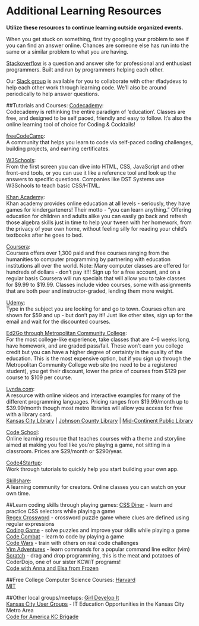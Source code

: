 Additional Learning Resources
=============================

**Utilize these resources to continue learning outside organized events.**

When you get stuck on something, first try googling your problem to see if you can find an answer online.  Chances are someone else has run into the same or a similar problem to what you are having.

[Stackoverflow](http://stackoverflow.com/) is a question and answer site for professional and enthusiast programmers.  Built and run by programmers helping each other.

Our [Slack group](http://kcwit.slack.com/) is available for you to collaborate with other #ladydevs to help each other work through learning code.  We’ll also be around periodically to help answer questions.

##Tutorials and Courses:
[Codecademy](http://www.codecademy.com/):  
Codecademy is rethinking the entire paradigm of ‘education’.  Classes are free, and designed to be self paced, friendly and easy to follow. It’s also the online learning tool of choice for Coding & Cocktails!

[freeCodeCamp](https://www.freecodecamp.com/):  
A community that helps you learn to code via self-paced coding challenges, building projects, and earning certificates. 

[W3Schools](http://www.w3schools.com/):  
From the first screen you can dive into HTML, CSS, JavaScript and other front-end tools, or you can use it like a reference tool and look up the answers to specific questions. Companies like DST Systems use W3Schools to teach basic CSS/HTML.

[Khan Academy](https://www.khanacademy.org/):  
Khan academy provides online education at all levels - seriously, they have games for kindergarteners! Their motto - “you can learn anything.” Offering education for children and adults alike you can easily go back and refresh those algebra skills just in time to help your tween with her homework, from the privacy of your own home, without feeling silly for reading your child’s textbooks after he goes to bed. 

[Coursera](https://www.coursera.org/):  
Coursera offers over 1,300 paid and free courses ranging from the humanities to computer programming by partnering with education institutions all over the world. Note: Many computer classes are offered for hundreds of dollars - don’t pay it!!! Sign up for a free account, and on a regular basis Coursera will run specials that will allow you to take classes for $9.99 to $19.99. Classes include video courses, some with assignments that are both peer and instructor-graded, lending them more weight.

[Udemy](https://www.udemy.com/):  
Type in the subject you are looking for and go to town.  Courses often are shown for $59 and up - but don’t pay it!! Just like other sites, sign up for the email and wait for the discounted courses. 

[Ed2Go through Metropolitan Community College](http://www.ed2go.com/):  
For the most college-like experience, take classes that are 4-6 weeks long, have homework, and are graded pass/fail.  These won’t earn you college credit but you can have a higher degree of certainty in the quality of the education. This is the most expensive option, but if you sign up through the Metropolitan Community College web site (no need to be a registered student), you get their discount, lower the price of courses from $129 per course to $109 per course. 

[Lynda.com](http://www.lynda.com/):  
A resource with online videos and interactive examples for many of the different programming languages.  Pricing ranges from $19.99/month up to $39.99/month though most metro libraries will allow you access for free with a library card.  
[Kansas City Library](http://www.kclibrary.org/online-learning)  |  [Johnson County Library](http://www.jocolibrary.org/elibrary/elearning/lyndadotcom)   |  [Mid-Continent Public Library](http://www.mymcpl.org/online-information/research-database/91733)

[Code School](https://www.codeschool.com/):  
Online learning resource that teaches courses with a theme and storyline aimed at making you feel like you’re playing a game, not sitting in a classroom.  Prices are $29/month or $290/year.

[Code4Startup](https://code4startup.com/):  
Work through tutorials to quickly help you start building your own app.

[Skillshare](https://www.skillshare.com/):  
A learning community for creators.  Online classes you can watch on your own time.


##Learn coding skills through playing games:
[CSS Diner](http://flukeout.github.io/) - learn and practice CSS selectors while playing a game  
[Regex Crossword](https://regexcrossword.com/) - crossword puzzle game where clues are defined using regular expressions  
[Coding Game](https://www.codingame.com/) - solve puzzles and improve your skills while playing a game  
[Code Combat](https://codecombat.com/) - learn to code by playing a game  
[Code Wars](http://www.codewars.com/) - train with others on real code challenges  
[Vim Adventures](http://vim-adventures.com/) - learn commands for a popular command line editor (vim)  
[Scratch](https://scratch.mit.edu/) - drag and drop programming, this is the meat and potatoes of CoderDojo, one of our sister KCWiT programs!  
[Code with Anna and Elsa from Frozen](https://studio.code.org/s/frozen/) 


##Free College Computer Science Courses:
[Harvard](https://cs50.harvard.edu/)  
[MIT](http://ocw.mit.edu/courses/intro-programming/)


##Other local groups/meetups: 
[Girl Develop It](https://www.girldevelopit.com/chapters/kansas-city)  
[Kansas City User Groups](http://www.kansascityusergroups.com/) - IT Education Opportunities in the Kansas City Metro Area  
[Code for America KC Brigade](http://www.meetup.com/kcbrigade/)
